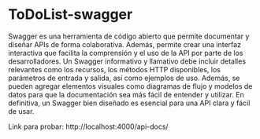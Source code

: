 # ToDoList-swagger
Swagger es una herramienta de código abierto que permite documentar y diseñar APIs de forma colaborativa. Además, permite crear una interfaz interactiva que facilita la comprensión y el uso de la API por parte de los desarrolladores. Un Swagger informativo y llamativo debe incluir detalles relevantes como los recursos, los métodos HTTP disponibles, los parámetros de entrada y salida, así como ejemplos de uso. Además, se pueden agregar elementos visuales como diagramas de flujo y modelos de datos para que la documentación sea más fácil de entender y utilizar. En definitiva, un Swagger bien diseñado es esencial para una API clara y fácil de usar.

Link para probar: http://localhost:4000/api-docs/
